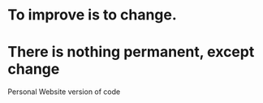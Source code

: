 
# To improve is to change.
# There is nothing permanent, except change

Personal Website version of code